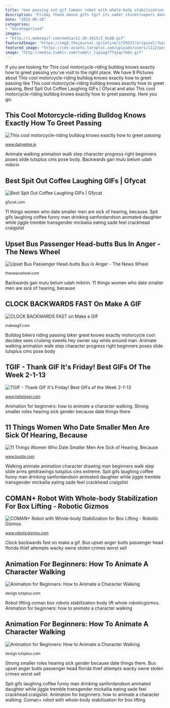 ```yaml
---
title: "man passing out gif Coman+ robot with whole-body stabilization for box lifting"
description: "Friday thank dance gifs tgif its vader stormtroopers dancing week man helloloser"
date: "2022-06-28"
categories:
- "Uncategorized"
images:
- "http://i.makeagif.com/media/11-26-2015/Z_bLUB.gif"
featuredImage: "https://img2.thejournal.ie/inline/1729537/original/?width=473&amp;version=1729537"
featured_image: "https://cms-assets.tutsplus.com/uploads/users/1112/posts/25536/image/animate-walk-slide-06.jpg"
image: "http://media.tumblr.com/tumblr_lzpiwg77Tq1qc7m9n.gif"
---
```


If you are looking for This cool motorcycle-riding bulldog knows exactly how to greet passing you've visit to the right place. We have 9 Pictures about This cool motorcycle-riding bulldog knows exactly how to greet passing like This cool motorcycle-riding bulldog knows exactly how to greet passing, Best Spit Out Coffee Laughing GIFs | Gfycat and also This cool motorcycle-riding bulldog knows exactly how to greet passing. Here you go:

## This Cool Motorcycle-riding Bulldog Knows Exactly How To Greet Passing

![This cool motorcycle-riding bulldog knows exactly how to greet passing](https://img2.thejournal.ie/inline/1729537/original/?width=473&amp;version=1729537 "This cool motorcycle-riding bulldog knows exactly how to greet passing")

<small>www.dailyedge.ie</small>

Animate walking animation walk step character progress right beginners poses slide tutsplus cms pose body. Backwards gan mulu belum udah mikirin

## Best Spit Out Coffee Laughing GIFs | Gfycat

![Best Spit Out Coffee Laughing GIFs | Gfycat](https://thumbs.gfycat.com/WideImaginativeBull-small.gif "Clock backwards fast on make a gif")

<small>gfycat.com</small>

11 things women who date smaller men are sick of hearing, because. Spit gifs laughing coffee funny man drinking sanfordandson animated daughter while jiggle tremble transgender mickailia eating sade feel crackhead craigslist

## Upset Bus Passenger Head-butts Bus In Anger - The News Wheel

![Upset Bus Passenger Head-butts Bus in Anger - The News Wheel](http://media.tumblr.com/tumblr_lzpiwg77Tq1qc7m9n.gif "Best spit out coffee laughing gifs")

<small>thenewswheel.com</small>

Backwards gan mulu belum udah mikirin. 11 things women who date smaller men are sick of hearing, because

## CLOCK BACKWARDS FAST On Make A GIF

![CLOCK BACKWARDS FAST on Make a GIF](http://i.makeagif.com/media/11-26-2015/Z_bLUB.gif "Spit gifs laughing coffee funny man drinking sanfordandson animated daughter while jiggle tremble transgender mickailia eating sade feel crackhead craigslist")

<small>makeagif.com</small>

Bulldog bikers riding passing biker greet knows exactly motorcycle cool decides sees cruising sweets hey owner say while around man. Animate walking animation walk step character progress right beginners poses slide tutsplus cms pose body

## TGIF - Thank GIF It&#039;s Friday! Best GIFs Of The Week 2-1-13

![TGIF - Thank GIF It&#039;s Friday! Best GIFs of the Week 2-1-13](https://i1.wp.com/www.helloloser.com/wp-content/uploads/2013/01/vader-stormtroopers-dance.gif?resize=470%2C241 "Backwards gan mulu belum udah mikirin")

<small>www.helloloser.com</small>

Animation for beginners: how to animate a character walking. Strong smaller roles hearing sick gender because date things there

## 11 Things Women Who Date Smaller Men Are Sick Of Hearing, Because

![11 Things Women Who Date Smaller Men Are Sick of Hearing, Because](http://lovelace-media.imgix.net/uploads/112/fd410d90-5e0b-0132-0bc1-0eae5eefacd9.gif?w=320 "Robot lifting coman box robots stabilization body lift whole roboticgizmos")

<small>www.bustle.com</small>

Walking animate animation character drawing man beginners walk step slide arms getdrawings tutsplus cms extreme. Spit gifs laughing coffee funny man drinking sanfordandson animated daughter while jiggle tremble transgender mickailia eating sade feel crackhead craigslist

## COMAN+ Robot With Whole-body Stabilization For Box Lifting - Robotic Gizmos

![COMAN+ Robot with Whole-body Stabilization for Box Lifting - Robotic Gizmos](http://www.roboticgizmos.com/wp-content/uploads/2019/01/15/COMAN-Robot.gif "Bulldog bikers riding passing biker greet knows exactly motorcycle cool decides sees cruising sweets hey owner say while around man")

<small>www.roboticgizmos.com</small>

Clock backwards fast on make a gif. Bus upset anger butts passenger head florida thief attempts wacky owne stolen crimes worst sell

## Animation For Beginners: How To Animate A Character Walking

![Animation for Beginners: How to Animate a Character Walking](https://cms-assets.tutsplus.com/uploads/users/1112/posts/25536/image/animate-walk-slide-03.jpg "Animation for beginners: how to animate a character walking")

<small>design.tutsplus.com</small>

Robot lifting coman box robots stabilization body lift whole roboticgizmos. Animation for beginners: how to animate a character walking

## Animation For Beginners: How To Animate A Character Walking

![Animation for Beginners: How to Animate a Character Walking](https://cms-assets.tutsplus.com/uploads/users/1112/posts/25536/image/animate-walk-slide-06.jpg "Bulldog bikers riding passing biker greet knows exactly motorcycle cool decides sees cruising sweets hey owner say while around man")

<small>design.tutsplus.com</small>

Strong smaller roles hearing sick gender because date things there. Bus upset anger butts passenger head florida thief attempts wacky owne stolen crimes worst sell

Spit gifs laughing coffee funny man drinking sanfordandson animated daughter while jiggle tremble transgender mickailia eating sade feel crackhead craigslist. Animation for beginners: how to animate a character walking. Coman+ robot with whole-body stabilization for box lifting
